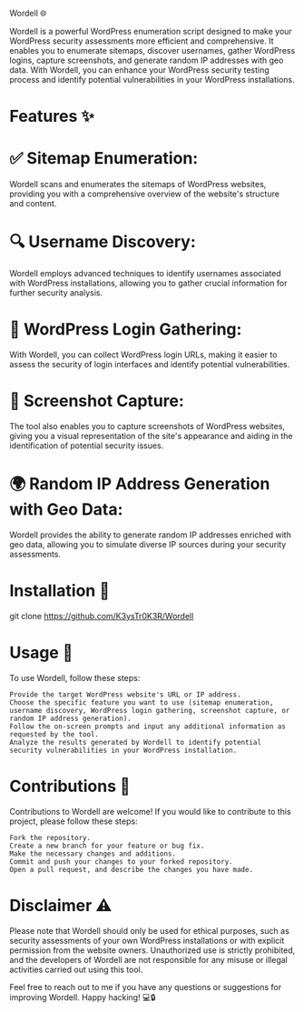 Wordell 🌐

Wordell is a powerful WordPress enumeration script designed to make your WordPress security assessments more efficient and comprehensive. It enables you to enumerate sitemaps, discover usernames, gather WordPress logins, capture screenshots, and generate random IP addresses with geo data. With Wordell, you can enhance your WordPress security testing process and identify potential vulnerabilities in your WordPress installations.

# Features ✨

# ✅ Sitemap Enumeration: 

Wordell scans and enumerates the sitemaps of WordPress websites, providing you with a comprehensive overview of the website's structure and content.

# 🔍 Username Discovery: 

Wordell employs advanced techniques to identify usernames associated with WordPress installations, allowing you to gather crucial information for further security analysis.

# 🔐 WordPress Login Gathering: 

With Wordell, you can collect WordPress login URLs, making it easier to assess the security of login interfaces and identify potential vulnerabilities.

# 📸 Screenshot Capture: 

The tool also enables you to capture screenshots of WordPress websites, giving you a visual representation of the site's appearance and aiding in the identification of potential security issues.

# 🌍 Random IP Address Generation with Geo Data: 

Wordell provides the ability to generate random IP addresses enriched with geo data, allowing you to simulate diverse IP sources during your security assessments.

# Installation 🚀

git clone https://github.com/K3ysTr0K3R/Wordell

# Usage 📝

To use Wordell, follow these steps:

    Provide the target WordPress website's URL or IP address.
    Choose the specific feature you want to use (sitemap enumeration, username discovery, WordPress login gathering, screenshot capture, or random IP address generation).
    Follow the on-screen prompts and input any additional information as requested by the tool.
    Analyze the results generated by Wordell to identify potential security vulnerabilities in your WordPress installation.

# Contributions 🤝

Contributions to Wordell are welcome! If you would like to contribute to this project, please follow these steps:

    Fork the repository.
    Create a new branch for your feature or bug fix.
    Make the necessary changes and additions.
    Commit and push your changes to your forked repository.
    Open a pull request, and describe the changes you have made.

# Disclaimer ⚠️

Please note that Wordell should only be used for ethical purposes, such as security assessments of your own WordPress installations or with explicit permission from the website owners. Unauthorized use is strictly prohibited, and the developers of Wordell are not responsible for any misuse or illegal activities carried out using this tool.

Feel free to reach out to me if you have any questions or suggestions for improving Wordell. Happy hacking! 💻🔒
